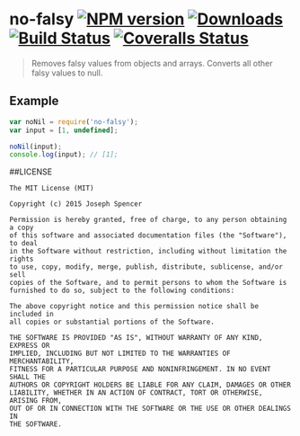 # no-falsy [![NPM version][npm-image]][npm-url] [![Downloads][downloads-image]][npm-url] [![Build Status][travis-image]][travis-url] [![Coveralls Status][coveralls-image]][coveralls-url]
> Removes falsy values from objects and arrays.  Converts all other falsy values to null.

## Example

```javascript
var noNil = require('no-falsy');
var input = [1, undefined];

noNil(input);
console.log(input); // [1];
```

##LICENSE
``````
The MIT License (MIT)

Copyright (c) 2015 Joseph Spencer

Permission is hereby granted, free of charge, to any person obtaining a copy
of this software and associated documentation files (the "Software"), to deal
in the Software without restriction, including without limitation the rights
to use, copy, modify, merge, publish, distribute, sublicense, and/or sell
copies of the Software, and to permit persons to whom the Software is
furnished to do so, subject to the following conditions:

The above copyright notice and this permission notice shall be included in
all copies or substantial portions of the Software.

THE SOFTWARE IS PROVIDED "AS IS", WITHOUT WARRANTY OF ANY KIND, EXPRESS OR
IMPLIED, INCLUDING BUT NOT LIMITED TO THE WARRANTIES OF MERCHANTABILITY,
FITNESS FOR A PARTICULAR PURPOSE AND NONINFRINGEMENT. IN NO EVENT SHALL THE
AUTHORS OR COPYRIGHT HOLDERS BE LIABLE FOR ANY CLAIM, DAMAGES OR OTHER
LIABILITY, WHETHER IN AN ACTION OF CONTRACT, TORT OR OTHERWISE, ARISING FROM,
OUT OF OR IN CONNECTION WITH THE SOFTWARE OR THE USE OR OTHER DEALINGS IN
THE SOFTWARE.
``````

[downloads-image]: http://img.shields.io/npm/dm/no-falsy.svg
[npm-url]: https://npmjs.org/package/no-falsy
[npm-image]: http://img.shields.io/npm/v/no-falsy.svg

[travis-url]: https://travis-ci.org/jsdevel/node-no-falsy
[travis-image]: http://img.shields.io/travis/jsdevel/node-no-falsy.svg

[coveralls-url]: https://coveralls.io/r/jsdevel/node-no-falsy
[coveralls-image]: http://img.shields.io/coveralls/jsdevel/node-no-falsy/master.svg
